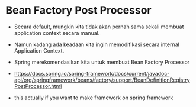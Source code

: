 # Bean Factory Post Processor
- Secara default, mungkin kita tidak akan pernah sama sekali membuat application context secara manual.
- Namun kadang ada keadaan kita ingin memodifikasi secara internal Application Context.
- Spring merekomendasikan kita untuk membuat Bean Factory Processor

- [doc]:
    https://docs.spring.io/spring-framework/docs/current/javadoc-api/org/springframework/beans/factory/config/BeanFactoryPostProcessor.html 
    https://docs.spring.io/spring-framework/docs/current/javadoc-api/org/springframework/beans/factory/support/BeanDefinitionRegistryPostProcessor.html 

- this actually if you want to make framework on spring framework